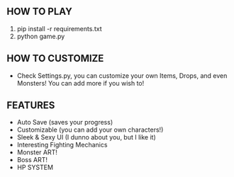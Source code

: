 ## HOW TO PLAY
1. pip install -r requirements.txt
2. python game.py

## HOW TO CUSTOMIZE
* Check Settings.py, you can customize your own Items, Drops, and even Monsters! You can add more if you wish to!

## FEATURES
* Auto Save (saves your progress)
* Customizable (you can add your own characters!)
* Sleek & Sexy UI (I dunno about you, but I like it)
* Interesting Fighting Mechanics
* Monster ART!
* Boss ART!
* HP SYSTEM